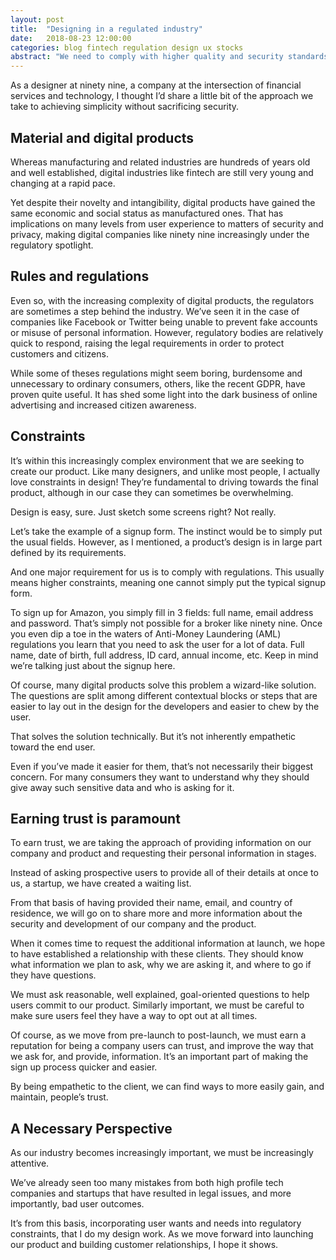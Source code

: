 ```yaml
---
layout: post
title:  "Designing in a regulated industry"
date:   2018-08-23 12:00:00
categories: blog fintech regulation design ux stocks
abstract: "We need to comply with higher quality and security standards."
---
```


As a designer at ninety nine, a company at the intersection of financial services and technology, I thought I’d share a little bit of the approach we take to achieving simplicity without sacrificing security.

## Material and digital products
Whereas manufacturing and related industries are hundreds of years old and well established, digital industries like fintech are still very young and changing at a rapid pace.

Yet despite their novelty and intangibility, digital products have gained the same economic and social status as manufactured ones. That has implications on many levels from user experience to matters of security and privacy, making digital companies like ninety nine increasingly under the regulatory spotlight.

## Rules and regulations
Even so, with the increasing complexity of digital products, the regulators are sometimes a step behind the industry. We’ve seen it in the case of companies like Facebook or Twitter being unable to prevent fake accounts or misuse of personal information. However, regulatory bodies are relatively quick to respond, raising the legal requirements in order to protect customers and citizens.

While some of theses regulations might seem boring, burdensome and unnecessary to ordinary consumers, others, like the recent GDPR, have proven quite useful. It has shed some light into the dark business of online advertising and increased citizen awareness.

## Constraints
It’s within this increasingly complex environment that we are seeking to create our product. Like many designers, and unlike most people, I actually love constraints in design! They’re fundamental to driving towards the final product, although in our case they can sometimes be overwhelming.

Design is easy, sure. Just sketch some screens right? Not really.

Let’s take the example of a signup form. The instinct would be to simply put the usual fields. 
However, as I mentioned, a product’s design is in large part defined by its requirements.

And one major requirement for us is to comply with regulations. This usually means higher constraints, meaning one cannot simply put the typical signup form.

To sign up for Amazon, you simply fill in 3 fields: full name, email address and password. That’s simply not possible for a broker like ninety nine. Once you even dip a toe in the waters of Anti-Money Laundering (AML) regulations you learn that you need to ask the user for a lot of data. Full name, date of birth, full address, ID card, annual income, etc. Keep in mind we’re talking just about the signup here.

Of course, many digital products solve this problem a wizard-like solution. The questions are split among different contextual blocks or steps that are easier to lay out in the design for the developers and easier to chew by the user.

That solves the solution technically. But it’s not inherently empathetic toward the end user.

Even if you’ve made it easier for them, that’s not necessarily their biggest concern. For many consumers they want to understand why they should give away such sensitive data and who is asking for it.

## Earning trust is paramount
To earn trust, we are taking the approach of providing information on our company and product and requesting their personal information in stages.

Instead of asking prospective users to provide all of their details at once to us, a startup, we have created a waiting list.

From that basis of having provided their name, email, and country of residence, we will go on to share more and more information about the security and development of our company and the product.

When it comes time to request the additional information at launch, we hope to have established a relationship with these clients. They should know what information we plan to ask, why we are asking it, and where to go if they have questions.

We must ask reasonable, well explained, goal-oriented questions to help users commit to our product. Similarly important, we must be careful to make sure users feel they have a way to opt out at all times.

Of course, as we move from pre-launch to post-launch, we must earn a reputation for being a company users can trust, and improve the way that we ask for, and provide, information. It’s an important part of making the sign up process quicker and easier.

By being empathetic to the client, we can find ways to more easily gain, and maintain, people’s trust.

## A Necessary Perspective
As our industry becomes increasingly important, we must be increasingly attentive.

We’ve already seen too many mistakes from both high profile tech companies and startups that have resulted in legal issues, and more importantly, bad user outcomes.

It’s from this basis, incorporating user wants and needs into regulatory constraints, that I do my design work. As we move forward into launching our product and building customer relationships, I hope it shows.